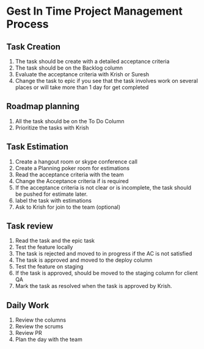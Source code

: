 # Gest In Time Project Management Process

## Task Creation
1. The task should be create with a detailed acceptance criteria
1. The task should be on the Backlog column
1. Evaluate the acceptance criteria with Krish or Suresh
1. Change the task to epic if you see that the task involves work on several places or will take more than 1 day for get completed

## Roadmap planning
1. All the task should be on the To Do Column
1. Prioritize the tasks with Krish

## Task Estimation
1. Create a hangout room or skype conference call
1. Create a Planning poker room for estimations
1. Read the acceptance criteria with the team
1. Change the Acceptance criteria if is required
1. If the acceptance criteria is not clear or is incomplete, the task should be pushed for estimate later.
1. label the task with estimations
1. Ask to Krish for join to the team (optional)

## Task review
1. Read the task and the epic task
1. Test the feature locally
1. The task is rejected and moved to in progress if the AC is not satisfied
1. The task is approved and moved to the deploy column
1. Test the feature on staging
1. If the task is approved, should be moved to the staging column for client QA
1. Mark the task as resolved when the task is approved by Krish.

## Daily Work
1. Review the columns
1. Review the scrums
1. Review PR
1. Plan the day with the team